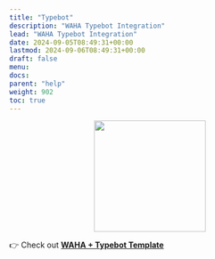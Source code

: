 ```yaml
---
title: "Typebot"
description: "WAHA Typebot Integration"
lead: "WAHA Typebot Integration"
date: 2024-09-05T08:49:31+00:00
lastmod: 2024-09-06T08:49:31+00:00
draft: false
menu:
docs:
parent: "help"
weight: 902
toc: true
---
```


<p align="center">
  <img src="/images/typebot/waha+typebot.png" width='200'/>
</p>


👉 Check out [**WAHA + Typebot Template**](https://waha-n8n-templates.devlike.pro/whatsapp-typebot/)

